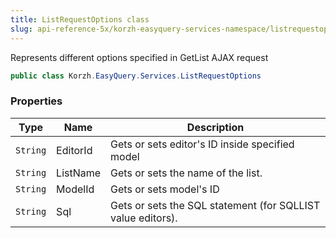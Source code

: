 ```yaml
---
title: ListRequestOptions class
slug: api-reference-5x/korzh-easyquery-services-namespace/listrequestoptions-class
---
```


Represents different options specified in GetList AJAX request
```csharp
public class Korzh.EasyQuery.Services.ListRequestOptions

```

### Properties

| Type | Name | Description | 
| --- | --- | --- | 
| `String` | EditorId | Gets or sets editor's ID inside specified model | 
| `String` | ListName | Gets or sets the name of the list. | 
| `String` | ModelId | Gets or sets model's ID | 
| `String` | Sql | Gets or sets the SQL statement (for SQLLIST value editors). |
